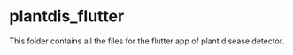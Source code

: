 # plantdis_flutter

This folder contains all the files for the flutter app of plant disease detector.
